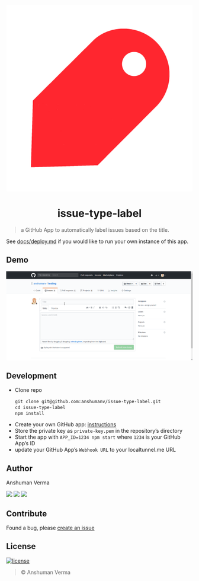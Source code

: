 <p align="center">
	<img src="./assets/logo.png" alt="issue-type-label">	
</p>
<h1 align="center">
	issue-type-label
</h1>

> a GitHub App to automatically label issues based on the title.


See [docs/deploy.md](docs/deploy.md) if you would like to run your own instance of this app.


## Demo

<img src="./assets/demo.gif" alt="Demo" align="center">

## Development
- Clone repo
  ```
  git clone git@github.com:anshumanv/issue-type-label.git
  cd issue-type-label
  npm install
  ```
- Create your own GitHub app: [instructions](https://probot.github.io/docs/development/#configure-a-github-app)
- Store the private key as `private-key.pem` in the repository’s directory
- Start the app with `APP_ID=1234 npm start` where `1234` is your GitHub App’s ID
- update your GitHub App’s `Webhook URL` to your localtunnel.me URL

## Author

Anshuman Verma

[<img src="https://image.flaticon.com/icons/svg/34/34238.svg" width="50" padding="10">](https://twitter.com/Anshumaniac12)
[<img src="https://www.shareicon.net/download/2015/11/02/665921_internet.svg" width="50" padding="10">](https://linkedin.com/in/anshumanv12)
[<img src="https://upload.wikimedia.org/wikipedia/commons/9/91/Octicons-mark-github.svg" width="50" padding="10">](https://github.com/anshumanv)

## Contribute
Found a bug, please [create an issue](https://github.com/anshumanv/issue-type-label/issues/new)

## License

[![license](https://img.shields.io/github/license/mashape/apistatus.svg)](https://github.com/anshumanv/issue-type-label/blob/master/LICENSE)
> © Anshuman Verma
